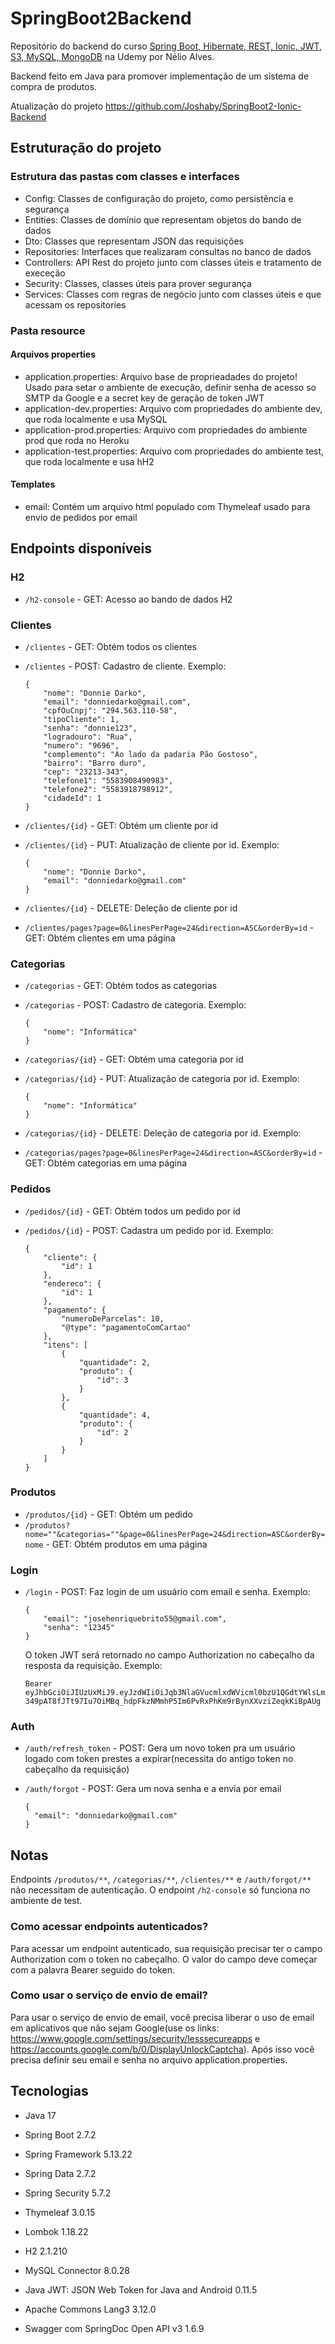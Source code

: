 SpringBoot2Backend
=====

Repositório do backend do curso [Spring Boot, Hibernate, REST, Ionic, JWT, S3, MySQL, MongoDB](https://www.udemy.com/course/spring-boot-ionic/) na Udemy por Nélio Alves.

Backend feito em Java para promover implementação de um sistema de compra de produtos.

Atualização do projeto https://github.com/Joshaby/SpringBoot2-Ionic-Backend

## Estruturação do projeto

### Estrutura das pastas com classes e interfaces

- Config: Classes de configuração do projeto, como persistência e segurança
- Entities: Classes de domínio que representam objetos do bando de dados
- Dto: Classes que representam JSON das requisições
- Repositories: Interfaces que realizaram consultas no banco de dados
- Controllers: API Rest do projeto junto com classes úteis e tratamento de execeção
- Security: Classes, classes úteis para prover segurança
- Services: Classes com regras de negócio junto com classes úteis e que acessam os repositories

### Pasta resource

#### Arquivos properties

- application.properties: Arquivo base de proprieadades do projeto! Usado para setar o ambiente de execução, definir senha de acesso so SMTP da Google e a secret key de geração de token JWT
- application-dev.properties: Arquivo com propriedades do ambiente dev, que roda localmente e usa MySQL
- application-prod.properties: Arquivo com propriedades do ambiente prod que roda no Heroku
- application-test.properties: Arquivo com propriedades do ambiente test, que roda localmente e usa hH2

#### Templates

- email: Contém um arquivo html populado com Thymeleaf usado para envio de pedidos por email

## Endpoints disponíveis

### H2
- `/h2-console` - GET: Acesso ao bando de dados H2

### Clientes

- `/clientes` - GET: Obtém todos os clientes
- `/clientes` - POST: Cadastro de cliente. Exemplo:

    ```
    {
        "nome": "Donnie Darko",
        "email": "donniedarko@gmail.com",
        "cpfOuCnpj": "294.563.110-58",
        "tipoCliente": 1,
        "senha": "donnie123",
        "logradouro": "Rua",
        "numero": "9696",
        "complemento": "Ao lado da padaria Pão Gostoso",
        "bairro": "Barro duro",
        "cep": "23213-343",
        "telefone1": "5583908490983",
        "telefone2": "5583918798912",
        "cidadeId": 1     
    }
    ``` 

- `/clientes/{id}` - GET: Obtém um cliente por id
- `/clientes/{id}` - PUT: Atualização de cliente por id. Exemplo:

    ```
    {
        "nome": "Donnie Darko",
        "email": "donniedarko@gmail.com"
    }
    ``` 

- `/clientes/{id}` - DELETE: Deleção de cliente por id
- `/clientes/pages?page=0&linesPerPage=24&direction=ASC&orderBy=id` - GET: Obtém clientes em uma página

### Categorias

- `/categorias` - GET: Obtém todos as categorias
- `/categorias` - POST: Cadastro de categoria. Exemplo:

    ```
    {
        "nome": "Informática"
    }
    ```

- `/categorias/{id}` - GET: Obtém uma categoria por id
- `/categorias/{id}` - PUT: Atualização de categoria por id. Exemplo:

    ```
    {
        "nome": "Informática"  
    }
    ```

- `/categorias/{id}` - DELETE: Deleção de categoria por id. Exemplo:
- `/categorias/pages?page=0&linesPerPage=24&direction=ASC&orderBy=id` - GET: Obtém categorias em uma página

### Pedidos

- `/pedidos/{id}` - GET: Obtém todos um pedido por id
- `/pedidos/{id}` - POST: Cadastra um pedido por id. Exemplo:

    ```
    {
        "cliente": {
            "id": 1
        },
        "endereco": {
            "id": 1
        },
        "pagamento": {
            "numeroDeParcelas": 10,
            "@type": "pagamentoComCartao"
        },
        "itens": [
            {
                "quantidade": 2,
                "produto": {
                    "id": 3
                }
            },
            {
                "quantidade": 4,
                "produto": {
                    "id": 2
                }
            }
        ]
    }
    ```

### Produtos

- `/produtos/{id}` - GET: Obtém um pedido
- `/produtos?nome=""&categorias=""&page=0&linesPerPage=24&direction=ASC&orderBy=nome` - GET: Obtém produtos em uma página

### Login
- `/login` - POST: Faz login de um usuário com email e senha. Exemplo:

    ```
    {
        "email": "josehenriquebrito55@gmail.com",
        "senha": "12345"
    }
    ```
  
    O token JWT será retornado no campo Authorization no cabeçalho da resposta da requisição. Exemplo:

    ```
    Bearer eyJhbGciOiJIUzUxMiJ9.eyJzdWIiOiJqb3NlaGVucmlxdWVicml0bzU1QGdtYWlsLmNvbSIsImV4cCI6MTY0NjYxMTYyMX0.d_d0fm5DkHSjdjE8vw6-349pAT8fJTt97Iu7OiMBq_hdpFkzNMmhP5Im6PvRxPhKm9rBynXXvziZeqkKiBpAUg
    ```

### Auth

- `/auth/refresh_token` - POST: Gera um novo token pra um usuário logado com token prestes a expirar(necessita do antigo token no cabeçalho da requisição)

- `/auth/forgot` - POST: Gera um nova senha e a envia por email

  ```
  {
    "email": "donniedarko@gmail.com"
  }
  ```

## Notas

Endpoints `/produtos/**`, `/categorias/**`, `/clientes/**` e `/auth/forgot/**` não necessitam de autenticação. O endpoint `/h2-console` só funciona no ambiente de test.

### Como acessar endpoints autenticados?

Para acessar um endpoint autenticado, sua requisição precisar ter o campo Authorization com o token no cabeçalho. 
O valor do campo deve começar com a palavra Bearer seguido do token.

### Como usar o serviço de envio de email?

Para usar o serviço de envio de email, você precisa liberar o uso de email em aplicativos que não sejam Google(use os links: https://www.google.com/settings/security/lesssecureapps e https://accounts.google.com/b/0/DisplayUnlockCaptcha).
Após isso você precisa definir seu email e senha no arquivo application.properties.

## Tecnologias

- Java 17

- Spring Boot 2.7.2

- Spring Framework 5.13.22

- Spring Data 2.7.2

- Spring Security 5.7.2

- Thymeleaf 3.0.15

- Lombok 1.18.22

- H2 2.1.210

- MySQL Connector 8.0.28

- Java JWT: JSON Web Token for Java and Android 0.11.5

- Apache Commons Lang3 3.12.0

- Swagger com SpringDoc Open API v3 1.6.9